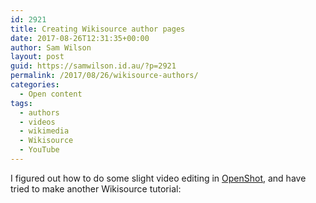 ```yaml
---
id: 2921
title: Creating Wikisource author pages
date: 2017-08-26T12:31:35+00:00
author: Sam Wilson
layout: post
guid: https://samwilson.id.au/?p=2921
permalink: /2017/08/26/wikisource-authors/
categories:
  - Open content
tags:
  - authors
  - videos
  - wikimedia
  - Wikisource
  - YouTube
---
```

I figured out how to do some slight video editing in [OpenShot](http://www.openshot.org/), and have tried to make another Wikisource tutorial: